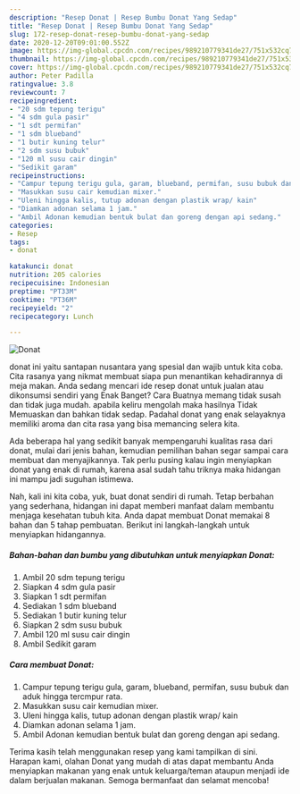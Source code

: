 ```yaml
---
description: "Resep Donat | Resep Bumbu Donat Yang Sedap"
title: "Resep Donat | Resep Bumbu Donat Yang Sedap"
slug: 172-resep-donat-resep-bumbu-donat-yang-sedap
date: 2020-12-20T09:01:00.552Z
image: https://img-global.cpcdn.com/recipes/989210779341de27/751x532cq70/donat-foto-resep-utama.jpg
thumbnail: https://img-global.cpcdn.com/recipes/989210779341de27/751x532cq70/donat-foto-resep-utama.jpg
cover: https://img-global.cpcdn.com/recipes/989210779341de27/751x532cq70/donat-foto-resep-utama.jpg
author: Peter Padilla
ratingvalue: 3.8
reviewcount: 7
recipeingredient:
- "20 sdm tepung terigu"
- "4 sdm gula pasir"
- "1 sdt permifan"
- "1 sdm blueband"
- "1 butir kuning telur"
- "2 sdm susu bubuk"
- "120 ml susu cair dingin"
- "Sedikit garam"
recipeinstructions:
- "Campur tepung terigu gula, garam, blueband, permifan, susu bubuk dan aduk hingga tercmpur rata."
- "Masukkan susu cair kemudian mixer."
- "Uleni hingga kalis, tutup adonan dengan plastik wrap/ kain"
- "Diamkan adonan selama 1 jam."
- "Ambil Adonan kemudian bentuk bulat dan goreng dengan api sedang."
categories:
- Resep
tags:
- donat

katakunci: donat 
nutrition: 205 calories
recipecuisine: Indonesian
preptime: "PT33M"
cooktime: "PT36M"
recipeyield: "2"
recipecategory: Lunch

---
```



![Donat](https://img-global.cpcdn.com/recipes/989210779341de27/751x532cq70/donat-foto-resep-utama.jpg)


donat ini yaitu santapan nusantara yang spesial dan wajib untuk kita coba. Cita rasanya yang nikmat membuat siapa pun menantikan kehadirannya di meja makan.
Anda sedang mencari ide resep donat untuk jualan atau dikonsumsi sendiri yang Enak Banget? Cara Buatnya memang tidak susah dan tidak juga mudah. apabila keliru mengolah maka hasilnya Tidak Memuaskan dan bahkan tidak sedap. Padahal donat yang enak selayaknya memiliki aroma dan cita rasa yang bisa memancing selera kita.



Ada beberapa hal yang sedikit banyak mempengaruhi kualitas rasa dari donat, mulai dari jenis bahan, kemudian pemilihan bahan segar sampai cara membuat dan menyajikannya. Tak perlu pusing kalau ingin menyiapkan donat yang enak di rumah, karena asal sudah tahu triknya maka hidangan ini mampu jadi suguhan istimewa.


Nah, kali ini kita coba, yuk, buat donat sendiri di rumah. Tetap berbahan yang sederhana, hidangan ini dapat memberi manfaat dalam membantu menjaga kesehatan tubuh kita. Anda dapat membuat Donat memakai 8 bahan dan 5 tahap pembuatan. Berikut ini langkah-langkah untuk menyiapkan hidangannya.

<!--inarticleads1-->

##### Bahan-bahan dan bumbu yang dibutuhkan untuk menyiapkan Donat:

1. Ambil 20 sdm tepung terigu
1. Siapkan 4 sdm gula pasir
1. Siapkan 1 sdt permifan
1. Sediakan 1 sdm blueband
1. Sediakan 1 butir kuning telur
1. Siapkan 2 sdm susu bubuk
1. Ambil 120 ml susu cair dingin
1. Ambil Sedikit garam




<!--inarticleads2-->

##### Cara membuat Donat:

1. Campur tepung terigu gula, garam, blueband, permifan, susu bubuk dan aduk hingga tercmpur rata.
1. Masukkan susu cair kemudian mixer.
1. Uleni hingga kalis, tutup adonan dengan plastik wrap/ kain
1. Diamkan adonan selama 1 jam.
1. Ambil Adonan kemudian bentuk bulat dan goreng dengan api sedang.




Terima kasih telah menggunakan resep yang kami tampilkan di sini. Harapan kami, olahan Donat yang mudah di atas dapat membantu Anda menyiapkan makanan yang enak untuk keluarga/teman ataupun menjadi ide dalam berjualan makanan. Semoga bermanfaat dan selamat mencoba!
